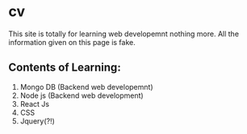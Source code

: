 # cv
This site is totally for learning web developemnt nothing more. All the information given on this page is fake.
## Contents of Learning:
1. Mongo DB (Backend web developemnt)
2. Node  js (Backend web development)
3. React Js
4. CSS
5. Jquery(?!)

